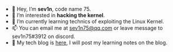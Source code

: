- 👋 Hey, I’m **sev1n**, code name 75.
- 👀 I’m interested in **hacking the kernel**.
- 🌱 I’m currently learning technics of exploiting the Linux Kernel.
- 📫 You can email me at sev1n75@qq.com or leave message to sev1n75#3912 on discord.
- 🔗 My tech blog is [here](https://sev1n75.github.io), I will post my learning notes on the blog.
 
<!---
sev1n75/sev1n75 is a ✨ special ✨ repository because its `README.md` (this file) appears on your GitHub profile.
You can click the Preview link to take a look at your changes.
--->
